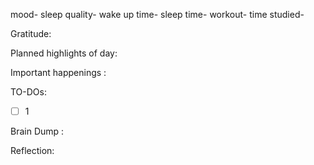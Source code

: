 mood-
sleep quality-
wake up time-
sleep time-
workout-
time studied-

Gratitude:

Planned highlights of day:

Important happenings :

TO-DOs:
- [ ] 1

Brain Dump :

Reflection:

